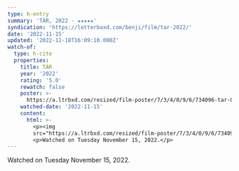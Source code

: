 ```yaml
---
type: h-entry
summary: 'TÁR, 2022 - ★★★★★'
syndication: 'https://letterboxd.com/benji/film/tar-2022/'
date: '2022-11-15'
updated: '2022-11-18T16:09:10.000Z'
watch-of:
  type: h-cite
  properties:
    title: TÁR
    year: '2022'
    rating: '5.0'
    rewatch: false
    poster: >-
      https://a.ltrbxd.com/resized/film-poster/7/3/4/0/9/6/734096-tar-0-600-0-900-crop.jpg?v=e6d8348cff
    watched-date: '2022-11-15'
    content:
      html: >-
        <p><img
        src="https://a.ltrbxd.com/resized/film-poster/7/3/4/0/9/6/734096-tar-0-600-0-900-crop.jpg?v=e6d8348cff"/></p>
        <p>Watched on Tuesday November 15, 2022.</p>
---
```

Watched on Tuesday November 15, 2022.
